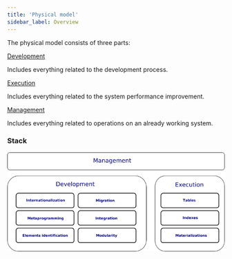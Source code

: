```yaml
---
title: 'Physical model'
sidebar_label: Overview
---
```


The physical model consists of three parts: 

[Development](Development.md)

Includes everything related to the development process.

[Execution](Execution.md)

Includes everything related to the system performance improvement.

[Management](Management.md)

Includes everything related to operations on an already working system.

### Stack


![](download/temp/svgout7741212016876622307.png)
